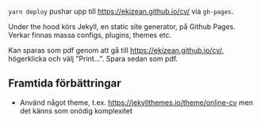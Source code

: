 `yarn deploy` pushar upp till https://ekizean.github.io/cv/ via `gh-pages`.

Under the hood körs Jekyll, en static site generator, på Github Pages. Verkar finnas massa configs, plugins, themes etc.

Kan sparas som pdf genom att gå till https://ekizean.github.io/cv/, högerklicka och välj "Print...". Spara sedan som pdf.

## Framtida förbättringar

- Använd något theme, t.ex. https://jekyllthemes.io/theme/online-cv men det känns som onödig komplexitet
